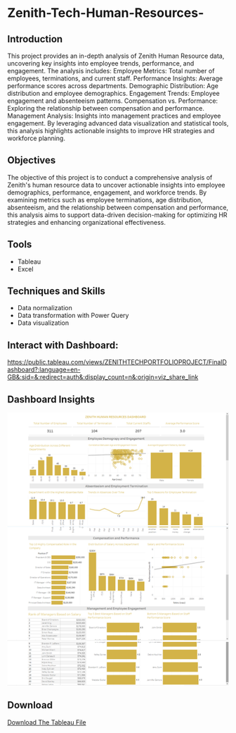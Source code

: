 # Zenith-Tech-Human-Resources-

## Introduction
This project provides an in-depth analysis of Zenith Human Resource data, uncovering key insights into employee trends, performance, and engagement. The analysis includes:
Employee Metrics: Total number of employees, terminations, and current staff.
Performance Insights: Average performance scores across departments.
Demographic Distribution: Age distribution and employee demographics.
Engagement Trends: Employee engagement and absenteeism patterns.
Compensation vs. Performance: Exploring the relationship between compensation and performance.
Management Analysis: Insights into management practices and employee engagement.
By leveraging advanced data visualization and statistical tools, this analysis highlights actionable insights to improve HR strategies and workforce planning.
## Objectives
The objective of this project is to conduct a comprehensive analysis of Zenith's human resource data to uncover actionable insights into employee demographics, performance, engagement, and workforce trends. By examining metrics such as employee terminations, age distribution, absenteeism, and the relationship between compensation and performance, this analysis aims to support data-driven decision-making for optimizing HR strategies and enhancing organizational effectiveness.
## Tools
- Tableau
- Excel
## Techniques and Skills
- Data normalization
- Data transformation with Power Query
- Data visualization
## Interact with Dashboard: 
https://public.tableau.com/views/ZENITHTECHPORTFOLIOPROJECT/FinalDashboard?:language=en-GB&:sid=&:redirect=auth&:display_count=n&:origin=viz_share_link
## Dashboard Insights
![Dashboard Insights](https://github.com/Sobowale-Daniel/Zenith-Tech-Human-Resources-/blob/main/Assets/1.png)
![Dashboard Insights 2](https://github.com/Sobowale-Daniel/Zenith-Tech-Human-Resources-/blob/main/Assets/2.png)
![Dashboard Insights 2](https://github.com/Sobowale-Daniel/Zenith-Tech-Human-Resources-/blob/main/Assets/3.png)
## Download
<a href = https://github.com/Sobowale-Daniel/Zenith-Tech-Human-Resources-/blob/60912e0a18e45e8eb310ae5d0c52a5c6440210df/Assets/SOBOWALE%20DANIEL%20ZENITH%20TECH%20PORTFOLIO%20PROJECT.twbx> Download The Tableau File </a>



 

  





